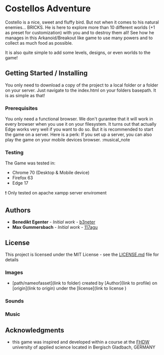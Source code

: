 # Costellos Adventure
Costello is a nice, sweet and fluffy bird. But not when it comes to his natural enemies... BRICKS. He is here to explore more than 10 different worlds (+1 as preset for customization) with you and to destroy them all! See how he manages in this Arkanoid/Breakout like game to use many powers and to collect as much food as possible. 

It is also quite simple to add some levels, designs, or even worlds to the game!

## Getting Started / Installing

You only need to download a copy of the project to a local folder or a folder on your server. Just navigate to the index.html on your folders basepath. It is as simple as that!

### Prerequisites

You only need a functional browser. We don't gurantee that it will work in every browser when you use it on your filesystem. It turns out that actually Edge works very well if you want to do so. But it is recommended to start the game on a server. Here is a perk: If you set up a server, you can also play the game on your mobile devices browser. 
:musical_note

### Testing

The Game was tested in:
- Chrome 70 (Desktop & Mobile device)
- Firefox 63
- Edge 17

:heavy_exclamation_mark: Only tested on apache xampp server enviroment

## Authors
* **Benedikt Egenter** - *Initial work* - [b3neter](https://github.com/b3neter)
* **Max Gummersbach** - *Initial work* - [117agu](https://github.com/117agu)

## License

This project is licensed under the MIT License - see the [LICENSE.md](LICENSE.md) file for details

### Images
- [path/nameofasset](link to folder) created by [Author](link to profile) on [origin](link to origin) under the [license](link to license )

### Sounds

### Music



## Acknowledgments

* this game was inspired and developed within a course at the [FHDW](https://www.fhdw.de/) university of applied science located in Bergisch Gladbach, GERMANY
